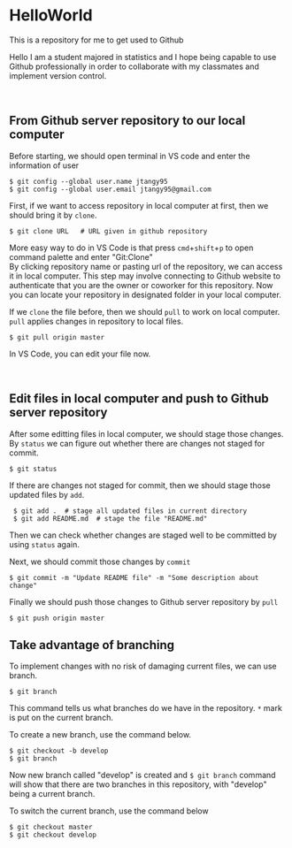 # HelloWorld
This is a repository for me to get used to Github

Hello I am a student majored in statistics and I hope being capable to use Github professionally in order to collaborate with my classmates and implement version control. 

<br>

## From Github server repository to our local computer
Before starting, we should open terminal in VS code and enter the information of user

```
$ git config --global user.name jtangy95
$ git config --global user.email jtangy95@gmail.com
```

First, if we want to access repository in local computer at first, then we should bring it by `clone`. 
```
$ git clone URL   # URL given in github repository
```

More easy way to do in VS Code is that press `cmd`+`shift`+`p` to open command palette and enter "Git:Clone"  
By clicking repository name or pasting url of the repository, we can access it in local computer. This step may involve connecting to Github website to authenticate that you are the owner or coworker for this repository.
Now you can locate your repository in designated folder in your local computer.

If we `clone` the file before, then we should `pull` to work on local computer. `pull` applies changes in repository to local files. 
```
$ git pull origin master
```

 In VS Code, you can edit your file now. 

 <br>

 ## Edit files in local computer and push to Github server repository

 After some editting files in local computer, we should stage those changes. By `status` we can figure out whether there are changes not staged for commit. 
 ```
 $ git status
 ```
 If there are changes not staged for commit, then we should stage those updated files by `add`.
```
 $ git add .  # stage all updated files in current directory
 $ git add README.md  # stage the file "README.md"
```

Then we can check whether changes are staged well to be committed by using `status` again.

Next, we should commit those changes by `commit`
```
$ git commit -m "Update README file" -m "Some description about change"
```

Finally we should push those changes to Github server repository by `pull`
```
$ git push origin master
```

## Take advantage of branching

To implement changes with no risk of damaging current files, we can use branch. 

```
$ git branch
```
This command tells us what branches do we have in the repository. `*`  mark is put on the current branch.

To create a new branch, use the command below.
```
$ git checkout -b develop
$ git branch
```
Now new branch called "develop" is created and `$ git branch` command will show that there are two branches in this repository, with "develop" being a current branch. 

To switch the current branch, use the command below
```
$ git checkout master
$ git checkout develop
```
